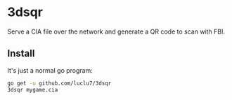 # 3dsqr

Serve a CIA file over the network and generate a QR code to scan with FBI.

## Install
It's just a normal go program:
```bash
go get -u github.com/luclu7/3dsqr
3dsqr mygame.cia
```
